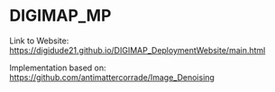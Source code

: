 # DIGIMAP_MP

Link to Website:
https://digidude21.github.io/DIGIMAP_DeploymentWebsite/main.html

Implementation based on:
https://github.com/antimattercorrade/Image_Denoising

